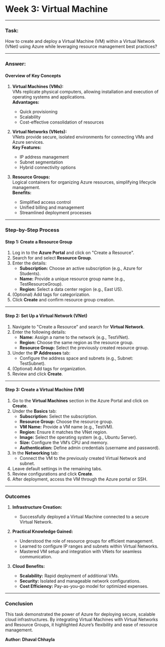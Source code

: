 # **Week 3: Virtual Machine**

---

### **Task:**  
How to create and deploy a Virtual Machine (VM) within a Virtual Network (VNet) using Azure while leveraging resource management best practices?

---

### **Answer:**  

#### **Overview of Key Concepts**  

1. **Virtual Machines (VMs):**  
   VMs replicate physical computers, allowing installation and execution of operating systems and applications.  
   **Advantages:**  
   - Quick provisioning  
   - Scalability  
   - Cost-effective consolidation of resources  

2. **Virtual Networks (VNets):**  
   VNets provide secure, isolated environments for connecting VMs and Azure services.  
   **Key Features:**  
   - IP address management  
   - Subnet segmentation  
   - Hybrid connectivity options  

3. **Resource Groups:**  
   Logical containers for organizing Azure resources, simplifying lifecycle management.  
   **Benefits:**  
   - Simplified access control  
   - Unified billing and management  
   - Streamlined deployment processes  

---

### **Step-by-Step Process**  

#### **Step 1: Create a Resource Group**  
1. Log in to the **Azure Portal** and click on "Create a Resource".  
2. Search for and select **Resource Group**.  
3. Enter the details:  
   - **Subscription:** Choose an active subscription (e.g., Azure for Students).  
   - **Name:** Provide a unique resource group name (e.g., TestResourceGroup).  
   - **Region:** Select a data center region (e.g., East US).  
4. (Optional) Add tags for categorization.  
5. Click **Create** and confirm resource group creation.

---

#### **Step 2: Set Up a Virtual Network (VNet)**  
1. Navigate to "Create a Resource" and search for **Virtual Network**.  
2. Enter the following details:  
   - **Name:** Assign a name to the network (e.g., TestVNet).  
   - **Region:** Choose the same region as the resource group.  
   - **Resource Group:** Select the previously created resource group.  
3. Under the **IP Addresses** tab:  
   - Configure the address space and subnets (e.g., Subnet: TestSubnet).  
4. (Optional) Add tags for organization.  
5. Review and click **Create**.  

---

#### **Step 3: Create a Virtual Machine (VM)**  
1. Go to the **Virtual Machines** section in the Azure Portal and click on **Create**.  
2. Under the **Basics** tab:  
   - **Subscription:** Select the subscription.  
   - **Resource Group:** Choose the resource group.  
   - **VM Name:** Provide a VM name (e.g., TestVM).  
   - **Region:** Ensure it matches the VNet region.  
   - **Image:** Select the operating system (e.g., Ubuntu Server).  
   - **Size:** Configure the VM’s CPU and memory.  
   - **Authentication:** Define admin credentials (username and password).  
3. In the **Networking** tab:  
   - Connect the VM to the previously created Virtual Network and subnet.  
4. Leave default settings in the remaining tabs.  
5. Review configurations and click **Create**.  
6. After deployment, access the VM through the Azure portal or SSH.

---

### **Outcomes**  

1. **Infrastructure Creation:**  
   - Successfully deployed a Virtual Machine connected to a secure Virtual Network.  

2. **Practical Knowledge Gained:**  
   - Understood the role of resource groups for efficient management.  
   - Learned to configure IP ranges and subnets within Virtual Networks.  
   - Mastered VM setup and integration with VNets for seamless communication.  

3. **Cloud Benefits:**  
   - **Scalability:** Rapid deployment of additional VMs.  
   - **Security:** Isolated and manageable network configurations.  
   - **Cost Efficiency:** Pay-as-you-go model for optimized expenses.  

---

### **Conclusion**  

This task demonstrated the power of Azure for deploying secure, scalable cloud infrastructures. By integrating Virtual Machines with Virtual Networks and Resource Groups, it highlighted Azure’s flexibility and ease of resource management.  

**Author: Dhaval Chhayla**   
